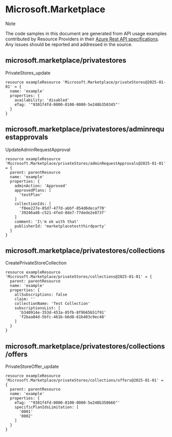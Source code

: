 # Microsoft.Marketplace
  
> [!NOTE]
> The code samples in this document are generated from API usage examples contributed by Resource Providers in their [Azure Rest API specifications](https://github.com/Azure/azure-rest-api-specs). Any issues should be reported and addressed in the source.


## microsoft.marketplace/privatestores

PrivateStores_update
```bicep
resource exampleResource 'Microsoft.Marketplace/privateStores@2025-01-01' = {
  name: 'example'
  properties: {
    availability: 'disabled'
    eTag: '"9301f4fd-0000-0100-0000-5e248b350345"'
  }
}
```

## microsoft.marketplace/privatestores/adminrequestapprovals

UpdateAdminRequestApproval
```bicep
resource exampleResource 'Microsoft.Marketplace/privateStores/adminRequestApprovals@2025-01-01' = {
  parent: parentResource 
  name: 'example'
  properties: {
    adminAction: 'Approved'
    approvedPlans: [
      'testPlan'
    ]
    collectionIds: [
      'f8ee227e-85d7-477d-abbf-854d6decaf70'
      '39246ad6-c521-4fed-8de7-77dede2e873f'
    ]
    comment: 'I\'m ok with that'
    publisherId: 'marketplacetestthirdparty'
  }
}
```

## microsoft.marketplace/privatestores/collections

CreatePrivateStoreCollection
```bicep
resource exampleResource 'Microsoft.Marketplace/privateStores/collections@2025-01-01' = {
  parent: parentResource 
  name: 'example'
  properties: {
    allSubscriptions: false
    claim: ''
    collectionName: 'Test Collection'
    subscriptionsList: [
      'b340914e-353d-453a-85fb-8f9b65b51f91'
      'f2baa04d-5bfc-461b-b6d8-61b403c9ec48'
    ]
  }
}
```

## microsoft.marketplace/privatestores/collections/offers

PrivateStoreOffer_update
```bicep
resource exampleResource 'Microsoft.Marketplace/privateStores/collections/offers@2025-01-01' = {
  parent: parentResource 
  name: 'example'
  properties: {
    eTag: '"9301f4fd-0000-0100-0000-5e248b350666"'
    specificPlanIdsLimitation: [
      '0001'
      '0002'
    ]
  }
}
```

